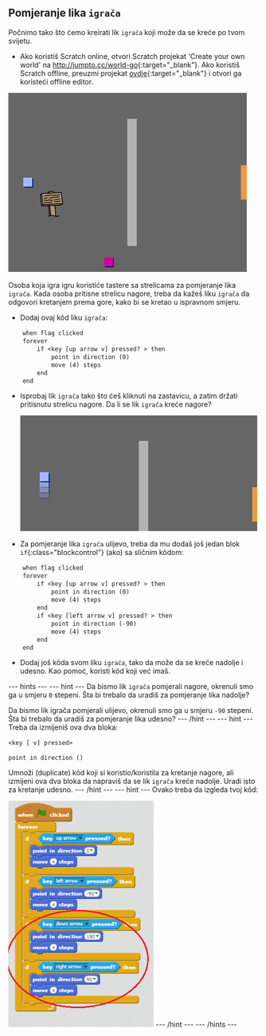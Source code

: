 ## Pomjeranje lika `igrača`

Počnimo tako što ćemo kreirati lik `igrača` koji može da se kreće po tvom svijetu.

+ Ako koristiš Scratch online, otvori Scratch projekat 'Create your own world' na <http://jumpto.cc/world-go>{:target="_blank"}. Ako koristiš Scratch offline, preuzmi projekat [ovdje](http://jumpto.cc/world-get){:target="_blank"} i otvori ga koristeći offline editor. 

![screenshot](images/world-starter.png)

Osoba koja igra igru koristiće tastere sa strelicama za pomjeranje lika `igrača`. Kada osoba pritisne strelicu nagore, treba da kažeš liku `igrača` da odgovori kretanjem prema gore, kako bi se kretao u ispravnom smjeru.

+ Dodaj ovaj kôd liku `igrača`:

```blocks
    when flag clicked
    forever
        if <key [up arrow v] pressed? > then
            point in direction (0)
            move (4) steps
        end
    end
```

+ Isprobaj lik `igrača` tako što ćeš kliknuti na zastavicu, a zatim držati pritisnutu strelicu nagore. Da li se lik `igrača` kreće nagore?
    
    ![screenshot](images/world-up.png)

+ Za pomjeranje lika `igrača` ulijevo, treba da mu dodaš još jedan blok `if`{:class="blockcontrol"} (ako) sa sličnim kôdom:

```blocks
    when flag clicked
    forever
        if <key [up arrow v] pressed? > then
            point in direction (0)
            move (4) steps
        end
        if <key [left arrow v] pressed? > then
            point in direction (-90)
            move (4) steps
        end
    end
```

+ Dodaj još kôda svom liku `igrača`, tako da može da se kreće nadolje i udesno. Kao pomoć, koristi kôd koji već imaš.

\--- hints \--- \--- hint \--- Da bismo lik `igrača` pomjerali nagore, okrenuli smo ga u smjeru `0` stepeni. Šta bi trebalo da uradiš za pomjeranje lika nadolje?

Da bismo lik igrača pomjerali ulijevo, okrenuli smo ga u smjeru `-90` stepeni. Šta bi trebalo da uradiš za pomjeranje lika udesno? \--- /hint \--- \--- hint \--- Treba da izmijeniš ova dva bloka:

```blocks
<key [ v] pressed>
```

```blocks
point in direction ()
```

Umnoži (duplicate) kôd koji si koristio/koristila za kretanje nagore, ali izmijeni ova dva bloka da napraviš da se lik `igrača` kreće nadolje. Uradi isto za kretanje udesno. \--- /hint \--- \--- hint \--- Ovako treba da izgleda tvoj kôd:

![Kretanje nadolje i udesno](images/finished-move-down-right.png) \--- /hint \--- \--- /hints \---